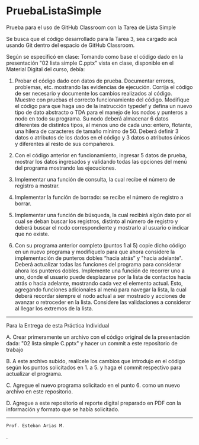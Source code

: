 # PruebaListaSimple
Prueba para el uso de GitHub Classroom con la Tarea de Lista Simple

Se busca que el código desarrollado para la Tarea 3, sea cargado acá usando Git dentro del espacio de GitHub Classroom.

Según se especificó en clase: Tomando como base el código dado en la presentación "02 lista simple C.pptx" vista en clase, disponible en el Material Digital del curso, debía:

1. Probar el código dado con datos de prueba. Documentar errores, problemas, etc. mostrando las evidencias de ejecución. Corrija el código de ser necesario y documente los cambios realizados al código. Muestre con pruebas el correcto funcionamiento del código. Modifique el código para que haga uso de la instrucción typedef y defina un nuevo tipo de dato abstracto o TDA para el manejo de los nodos y punteros a nodo en todo su programa. Su nodo deberá almacenar 6 datos diferentes de distintos tipos, al menos uno de cada uno: entero, flotante, una hilera de caracteres de tamaño mínimo de 50. Deberá definir 3 datos o atributos de los dados en el código y 3 datos o atributos únicos y diferentes al resto de sus compañeros.

2. Con el código anterior en funcionamiento, ingresar 5 datos de prueba, mostrar los datos ingresados y validando todas las opciones del menú del programa mostrando las ejecuciones.

3. Implementar una función de consulta, la cual recibe el número de registro a mostrar. 

4. Implementar la función de borrado: se recibe el número de registro a borrar.

5. Implementar una función de búsqueda, la cual recibirá algún dato por el cual se deban buscar los registros, distinto al número de registro y deberá buscar el nodo correspondiente y mostrarlo al usuario o indicar que no existe.

6. Con su programa anterior completo (puntos 1 al 5) copie dicho código en un nuevo programa y modifíquelo para que ahora considere la implementación de punteros dobles “hacia atrás” y "hacia adelante". Deberá actualizar todas las funciones del programa para considerar ahora los punteros dobles. Implemente una función de recorrer uno a uno, donde el usuario puede desplazarse por la lista de contactos hacia atrás o hacia adelante, mostrando cada vez el elemento actual. Esto, agregando funciones adicionales al menú para navegar la lista, la cual deberá recordar siempre el nodo actual a ser mostrado y acciones de avanzar o retroceder en la lista. Considere las validaciones a considerar al llegar los extremos de la lista. 

--------------------------------------------------

Para la Entrega de esta Práctica Individual


A. Crear primeramente un archivo con el código original de la presentación dada: "02 lista simple C.pptx" y hacer un commit a este repositorio de trabajo

B. A este archivo subido, realícele los cambios que introdujo en el código según los puntos solicitados en 1. a 5. y haga el commit respectivo para actualizar el programa. 

C. Agregue el nuevo programa solicitado en el punto 6. como un nuevo archivo en este repositorio. 

D. Agregue a este repositorio el reporte digital preparado en PDF con la información y formato que se había solicitado. 


--------------------------------------------------

	Prof. Esteban Arias M. 

.
